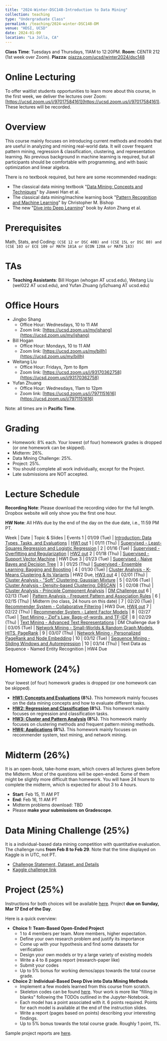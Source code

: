```yaml
---
title: "2024-Winter-DSC148-Introduction to Data Mining"
collection: teaching
type: "Undergraduate Class"
permalink: /teaching/2024-winter-DSC148-DM
venue: "HDSI, UCSD"
date: 2024-01-09
location: "La Jolla, CA"
---
```


**Class Time**: Tuesdays and Thursdays, 11AM to 12:20PM.  **Room**: CENTR 212 (1st week over Zoom).  **Piazza**: [piazza.com/ucsd/winter2024/dsc148](https://piazza.com/ucsd/winter2024/dsc148)

Online Lecturing
======


To offer waitlist students opportunities to learn more about this course, in the first week, we deliver the lectures over Zoom: [https://ucsd.zoom.us/j/97017584161](https://ucsd.zoom.us/j/97017584161). These lectures will be recorded. 



Overview
======

This course mainly focuses on introducing current methods and models that are useful in analyzing and mining real-world data. It will cover frequent pattern mining, regression & classification, clustering, and representation learning. No previous background in machine learning is required, but all participants should be comfortable with programming, and with basic optimization and linear algebra. 

There is no textbook required, but here are some recommended readings:
- The classical data mining textbook "[Data Mining: Concepts and Techniques](https://books.google.com/books/about/Data_Mining_Concepts_and_Techniques.html?id=pQws07tdpjoC&source=kp_book_description)" by Jiawei Han et al.
- The classical data mining/machine learning book "[Pattern Recognition and Machine Learning](https://books.google.com/books/about/Pattern_Recognition_and_Machine_Learning.html?id=HL4HrgEACAAJ&source=kp_book_description)" by Christopher M. Bishop
- The new "[Dive into Deep Learning](https://d2l.ai/)" book by Aston Zhang et al.


Prerequisites
======

Math, Stats, and Coding: `(CSE 12 or DSC 40B) and (CSE 15L or DSC 80) and (CSE 103 or ECE 109 or MATH 181A or ECON 120A or MATH 183)`

TAs
======

- **Teaching Assistants**: Bill Hogan (whogan AT ucsd.edu), Weitang Liu (wel022 AT ucsd.edu), and Yufan Zhuang (y5zhuang AT ucsd.edu)

Office Hours
======

- Jingbo Shang
    - Office Hour: Wednesdays, 10 to 11 AM
    - Zoom link: [https://ucsd.zoom.us/my/jshang](https://ucsd.zoom.us/my/jshang)
- Bill Hogan
    - Office Hour: Mondays, 10 to 11 AM
    - Zoom link: [https://ucsd.zoom.us/my/billh](https://ucsd.zoom.us/my/billh)
- Weitang Liu
    - Office Hour: Fridays, 7pm to 8pm
    - Zoom link: [https://ucsd.zoom.us/j/93170362758](https://ucsd.zoom.us/j/93170362758)
- Yufan Zhuang
    - Office Hour: Wednesdays, 11am to 12pm
    - Zoom link: [https://ucsd.zoom.us/j/7971151616](https://ucsd.zoom.us/j/7971151616)

Note: all times are in **Pacific Time**.

Grading
======

- Homework: 8% each. Your lowest (of four) homework grades is dropped (or one homework can be skipped).
- Midterm: 26%.
- Data Mining Challenge: 25%.
- Project: 25%.
- You should complete all work individually, except for the Project.
- Late submissions are NOT accepted.

Lecture Schedule
======

**Recording Note**: Please download the recording video for the full length. Dropbox website will only show you the first one hour.

**HW Note**: All HWs due by the end of the day on the due date, i.e., 11:59 PM PT. 

Week | Date        | Topic & Slides                                                  | Events
1    | 01/09 (Tue) | [Introduction: Data Types, Tasks, and Evaluations](https://www.dropbox.com/scl/fo/o2jyr2zh42qj74lcjxlso/h?rlkey=l4zwc7azavxjqb9e3ooxvsbix&dl=0) | [HW1 out](https://www.dropbox.com/scl/fi/22lf6ti11tp7djspxdp37/DSC148_HW1.pdf?rlkey=yzemrk2gzsabrduhkdl596x27&dl=0)
1    | 01/11 (Thu) | [Supervised - Least-Squares Regression and Logistic Regression](https://www.dropbox.com/scl/fo/k48vpzsb9astxjs4szslw/h?rlkey=nzvk6jcizpmmccirjnw1w3j7x&dl=0) |
2    | 01/16 (Tue) | [Supervised - Overfitting and Regularization](https://www.dropbox.com/scl/fo/rg0806eogkamcfz6irwrx/h?rlkey=gz1ritb718myr98p0zdijf7zt&dl=0) | [HW2 out](https://www.dropbox.com/scl/fi/dco7zyni1dtus47ge5d51/DSC148_W24_HW2.pdf?rlkey=ppbyjfovx2cnmkh8b5a48au2s&dl=0)
2    | 01/18 (Thu) | [Supervised - Support Vector Machine](https://www.dropbox.com/scl/fo/e35238s8dh9f187qi3qd5/h?rlkey=crdmjjzuxpuw00a1gslxrhgas&dl=0) | HW1 Due
3    | 01/23 (Tue) | [Supervised - Naive Bayes and Decision Tree](https://www.dropbox.com/scl/fo/4xste1vsp4ungmq0x8ogk/h?rlkey=bto53rtadqcuy9x6dfxk832z7&dl=0) |
3    | 01/25 (Thu) | [Supervised - Ensemble Learning: Bagging and Boosting](https://www.dropbox.com/scl/fo/t0k0plzfg8e3s3lnc57za/h?rlkey=qqip0nq52fwgclmhu5be8ou55&dl=0) | 
4    | 01/30 (Tue) | [Cluster Analysis - K-Means Clustering & its Variants](https://www.dropbox.com/scl/fo/68mar2dwtfy8bjlt57udi/h?rlkey=o1564idx4z3ahscnayb84mj6a&dl=0) | HW2 Due, [HW3 out](https://www.dropbox.com/scl/fi/l313itllwpdg79h54qqe8/DSC148_W24_HW3.pdf?rlkey=qs8z7m9azicy4yrcgcqawvida&dl=0)
4    | 02/01 (Thu) | [Cluster Analysis - "Soft" Clustering: Gaussian Mixture](https://www.dropbox.com/scl/fo/9g3e3zcph732ygn5qg10v/h?rlkey=8oxhlu5qb4xzfev4l0yrhsocz&dl=0) |
5    | 02/06 (Tue) | [Cluster Analysis - Density-based Clustering: DBSCAN](https://www.dropbox.com/scl/fo/x61vmvhd9rl28geaxmvmn/h?rlkey=4fwmvsio76qldwdmp50f077pj&dl=0) |
5    | 02/08 (Thu) | [Cluster Analysis - Principle Component Analysis](https://www.dropbox.com/scl/fo/thywjvhjb1pxizx3lufq6/h?rlkey=97goddx5ljhvbgy491clwqyb6&dl=0) | [DM Challenge out](https://www.dropbox.com/scl/fi/vgaqnqw61infuaqigkscn/DSC-148_-Intro-to-Data-Mining-Data-Mining-Challenge.pdf?rlkey=d2cx62vyk6j6zu4s4ncgoqzez&dl=0)
6    | 02/13 (Tue) | [Pattern Analysis - Frequent Pattern and Association Rules](https://www.dropbox.com/scl/fo/kveodn83xatcayyvtjff7/h?rlkey=d9npxxnh4ixkxe43r1pgj7kwx&dl=0)  |
6    | 02/15 (Thu) | Midterm (no class, 24 hours on this date) |
7    | 02/20 (Tue) | [Recommender System - Collaborative Filtering](https://www.dropbox.com/scl/fo/rh2g0xjdex83ygtzoyi5e/h?rlkey=rz3gojbu0yrlwoal9699i7dit&dl=0) | HW3 Due, [HW4 out](https://www.dropbox.com/scl/fi/abirx9tzcyugnsmz23wzi/DSC148_W24_HW4.pdf?rlkey=jyxbtsd5q1utwtd1pptkgblb5&dl=0)
7    | 02/22 (Thu) | [Recommender System - Latent Factor Models](https://www.dropbox.com/scl/fo/8mzsj04kbesjy0wk4mqg0/h?rlkey=r9f1czfg4rvs3nl3f07nj1mge&dl=0) |
8    | 02/27 (Tue) | [Text Mining - Zipf's Law, Bags-of-words, and TF-IDF](https://www.dropbox.com/scl/fo/53ezazaawzzhnx0mhgoxb/h?rlkey=dyoojnrt4lic3ou9l96w96pzo&dl=0) |
8    | 02/29 (Thu) | [Text Mining - Advanced Text Representations](https://www.dropbox.com/scl/fo/xbwjoe0jqqe7w982l6iid/h?rlkey=qd8oiek4moxagtxg5afq0hyky&dl=0) | DM Challenge due
9    | 03/05 (Tue) | [Network Mining - Small-Worlds & Random Graph Models, HITS, PageRank](https://www.dropbox.com/scl/fo/291nslrn6qfkizbbo4h8a/h?rlkey=h4ticzjwe1jv88ty1l8aaxnyh&dl=0) | 
9    | 03/07 (Thu) | [Network Mining - Personalized PageRank and Node Embedding](https://www.dropbox.com/scl/fo/azc11oyolbl3yqilm2dvr/h?rlkey=qthvd2l9c2166rc4jaksflw2u&dl=0) |
10   | 03/12 (Tue) | [Sequence Mining - Sliding Windows and Autoregression](https://www.dropbox.com/scl/fo/uhwbpyrdwbu47pvkq7xpa/h?rlkey=ngp8333sawsjbf96f6ed6lxc8&dl=0) |
10   | 03/14 (Thu) | Text Data as Sequence - Named Entity Recognition | HW4 Due

Homework (24%)
======

Your lowest (of four) homework grades is dropped (or one homework can be skipped).

- **[HW1: Concepts and Evaluations](https://www.dropbox.com/scl/fi/22lf6ti11tp7djspxdp37/DSC148_HW1.pdf?rlkey=yzemrk2gzsabrduhkdl596x27&dl=0) (8%).** This homework mainly focuses on the data mining concepts and how to evaluate different tasks.
- **[HW2: Regression and Classification](https://www.dropbox.com/scl/fi/dco7zyni1dtus47ge5d51/DSC148_W24_HW2.pdf?rlkey=ppbyjfovx2cnmkh8b5a48au2s&dl=0) (8%).** This homework mainly focuses on regression and classification tasks.
- **[HW3: Cluster and Pattern Analysis](https://www.dropbox.com/scl/fi/l313itllwpdg79h54qqe8/DSC148_W24_HW3.pdf?rlkey=qs8z7m9azicy4yrcgcqawvida&dl=0) (8%).** This homework mainly focuses on clustering methods and frequent pattern mining methods.
- **[HW4: Applications](https://www.dropbox.com/scl/fi/abirx9tzcyugnsmz23wzi/DSC148_W24_HW4.pdf?rlkey=jyxbtsd5q1utwtd1pptkgblb5&dl=0) (8%).** This homework mainly focuses on recommender system, text mining, and network mining.

Midterm (26%)
======

It is an open-book, take-home exam, which covers all lectures given before the Midterm. Most of the questions will be open-ended. Some of them might be slightly more difficult than homework. You will have 24 hours to complete the midterm, which is expected for about 3 to 4 hours.

- **Start**: Feb 15, 11 AM PT
- **End**: Feb 16, 11 AM PT
- Midterm problems download: TBD
- Please **make your submissions on Gradescope**.

Data Mining Challenge (25%)
======

It is a individual-based data mining competition with quantitative evaluation. The challenge runs **from Feb 8 to Feb 29**. Note that the time displayed on Kaggle is in UTC, not PT.

- [Challenge Statement, Dataset, and Details](https://www.dropbox.com/scl/fi/vgaqnqw61infuaqigkscn/DSC-148_-Intro-to-Data-Mining-Data-Mining-Challenge.pdf?rlkey=d2cx62vyk6j6zu4s4ncgoqzez&dl=0)
- [Kaggle challenge link](https://www.kaggle.com/competitions/ucsd-dsc148-w24-introduction-to-data-mining)

Project (25%)
======

Instructions for both choices will be available [here](https://www.dropbox.com/s/aqkk6q6hjtpzwbq/Project%20Instructions.pdf?dl=0). Project **due on Sunday, Mar 17 End of the Day**.

Here is a quick overview:
- **Choice 1: Team-Based Open-Ended Project**
    - 1 to 4 members per team. More members, higher expectation.
    - Define your own research problem and justify its importance
    - Come up with your hypothesis and find some datasets for verification
    - Design your own models or try a large variety of existing models
    - Write a 4 to 8 pages report (research-paper like)
    - Submit your codes
    - Up to 5% bonus for working demos/apps towards the total course grade.
- **Choice 2: Individual-Based Deep Dive into Data Mining Methods**
    - Implement a few models learned from this course from scratch.
    - Skeleton codes can be found [here](https://www.dropbox.com/sh/y5a5wvrysbl7mrd/AAARcWGHjlWRN9E-6B9H3KFCa?dl=0). Your work is more like "filling in blanks" following the TODOs outlined in the Jupyter-Notebook.
    - Each model has a point associated with it. 6 points required. Points for each model is available at the end of the instruction slides.
    - Write a report (pages based on points) describing your interesting findings.
    - Up to 5% bonus towards the total course grade. Roughly 1 point, 1%.

Sample project reports are [here](https://www.dropbox.com/sh/6h2x141rh6if95g/AABnk8dVw3SbbHIYadXsn7Hba?dl=0).